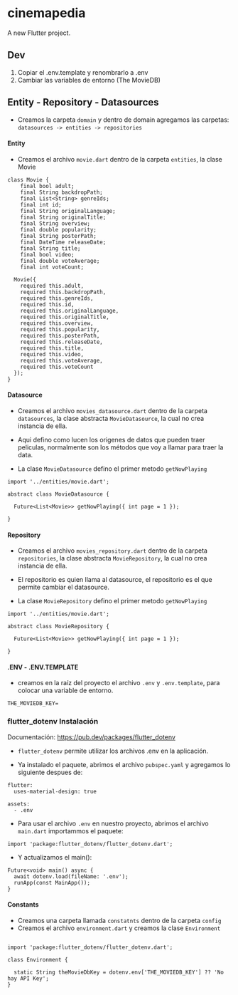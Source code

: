 # cinemapedia

A new Flutter project.

## Dev

1. Copiar el .env.template y renombrarlo a .env
2. Cambiar las variables de entorno (The MovieDB)


## Entity - Repository - Datasources

- Creamos la carpeta `domain` y dentro de domain agregamos las carpetas: `datasources -> entities -> repositories`

#### Entity
- Creamos el archivo `movie.dart` dentro de la carpeta `entities`, la clase Movie

```
class Movie {
    final bool adult;
    final String backdropPath;
    final List<String> genreIds;
    final int id;
    final String originalLanguage;
    final String originalTitle;
    final String overview;
    final double popularity;
    final String posterPath;
    final DateTime releaseDate;
    final String title;
    final bool video;
    final double voteAverage;
    final int voteCount;

  Movie({
    required this.adult, 
    required this.backdropPath, 
    required this.genreIds, 
    required this.id, 
    required this.originalLanguage, 
    required this.originalTitle, 
    required this.overview, 
    required this.popularity, 
    required this.posterPath, 
    required this.releaseDate, 
    required this.title, 
    required this.video, 
    required this.voteAverage, 
    required this.voteCount
  });
}
```

#### Datasource

- Creamos el archivo `movies_datasource.dart` dentro de la carpeta `datasources`, la clase abstracta `MovieDatasource`, la cual no crea instancia de ella.

- Aqui defino como lucen los origenes de datos que pueden traer peliculas, normalmente son los métodos que voy a llamar para traer la data.

- La clase `MovieDatasource` defino el primer metodo `getNowPlaying`

```
import '../entities/movie.dart';

abstract class MovieDatasource {

  Future<List<Movie>> getNowPlaying({ int page = 1 });

}
```

#### Repository

- Creamos el archivo `movies_repository.dart` dentro de la carpeta `repositories`, la clase abstracta `MovieRepository`, la cual no crea instancia de ella.

- El repositorio es quien llama al datasource, el repositorio es el que permite cambiar el datasource.

- La clase `MovieRepository` defino el primer metodo `getNowPlaying`

```
import '../entities/movie.dart';

abstract class MovieRepository {

  Future<List<Movie>> getNowPlaying({ int page = 1 });

}
```

#### .ENV - .ENV.TEMPLATE
- creamos en la raíz del proyecto el archivo `.env` y `.env.template`, para colocar una variable de entorno.

```
THE_MOVIEDB_KEY=
```

### flutter_dotenv Instalación
Documentación: https://pub.dev/packages/flutter_dotenv

- `flutter_dotenv` permite utilizar los archivos .env en la aplicación.

- Ya instalado el paquete, abrimos el archivo `pubspec.yaml` y agregamos lo siguiente despues de:

```
flutter:
  uses-material-design: true
```

```
assets:
  - .env
```

- Para usar el archivo `.env` en nuestro proyecto, abrimos el archivo `main.dart` importammos el paquete:
```
import 'package:flutter_dotenv/flutter_dotenv.dart';
```
- Y actualizamos el main():
```
Future<void> main() async {
  await dotenv.load(fileName: '.env');
  runApp(const MainApp());
}
```

#### Constants 
- Creamos una carpeta llamada `constatnts` dentro de la carpeta `config`
- Creamos el archivo `environment.dart` y creamos la clase `Environment`

```

import 'package:flutter_dotenv/flutter_dotenv.dart';

class Environment {

  static String theMovieDbKey = dotenv.env['THE_MOVIEDB_KEY'] ?? 'No hay API Key';
}
```